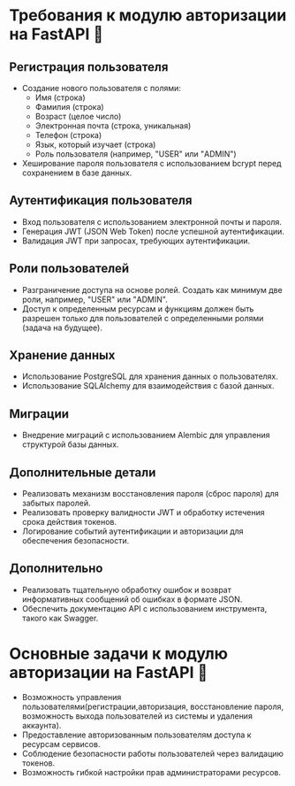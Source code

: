 # Требования к модулю авторизации на FastAPI 🔐


## Регистрация пользователя
- Создание нового пользователя с полями:
  - Имя (строка)
  - Фамилия (строка)
  - Возраст (целое число)
  - Электронная почта (строка, уникальная)
  - Телефон (строка)
  - Язык, который изучает (строка)
  - Роль пользователя (например, "USER" или "ADMIN")
- Хеширование пароля пользователя с использованием bcrypt перед сохранением в базе данных.

## Аутентификация пользователя
- Вход пользователя с использованием электронной почты и пароля.
- Генерация JWT (JSON Web Token) после успешной аутентификации.
- Валидация JWT при запросах, требующих аутентификации.

## Роли пользователей
- Разграничение доступа на основе ролей. Создать как минимум две роли, например, "USER" или "ADMIN".
- Доступ к определенным ресурсам и функциям должен быть разрешен только для пользователей с определенными ролями (задача на будущее).

## Хранение данных
- Использование PostgreSQL для хранения данных о пользователях.
- Использование SQLAlchemy для взаимодействия с базой данных.

## Миграции
- Внедрение миграций с использованием Alembic для управления структурой базы данных.

## Дополнительные детали
- Реализовать механизм восстановления пароля (сброс пароля) для забытых паролей.
- Реализовать проверку валидности JWT и обработку истечения срока действия токенов.
- Логирование событий аутентификации и авторизации для обеспечения безопасности.

## Дополнительно
- Реализовать тщательную обработку ошибок и возврат информативных сообщений об ошибках в формате JSON.
- Обеспечить документацию API с использованием инструмента, такого как Swagger.


# Основные задачи к модулю авторизации на FastAPI 📘
- Возможность управления пользователями(регистрации,авторизация, восстановление пароля, возможность выхода пользователей из системы и удаления аккаунта).
- Предоставление авторизованным пользователям доступа к ресурсам сервисов.
- Соблюдение безопасности работы пользователей через валидацию токенов.
- Возможность гибкой настройки прав администраторами ресурсов.